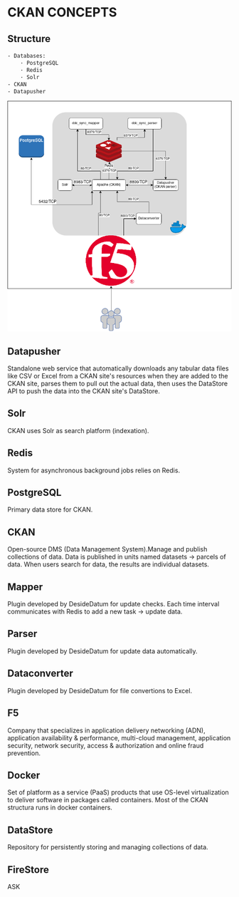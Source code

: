 # CKAN CONCEPTS

## Structure

```
- Databases:
    · PostgreSQL
    · Redis
    · Solr
- CKAN
- Datapusher
```

![Diagram](images/ckan-diagram.png)

## Datapusher
Standalone web service that automatically downloads any tabular data files
like CSV or Excel from a CKAN site's resources when they are added to the CKAN
site, parses them to pull out the actual data, then uses the DataStore API to
push the data into the CKAN site's DataStore.

## Solr
CKAN uses Solr as search platform (indexation).

## Redis
System for asynchronous background jobs relies on Redis.

## PostgreSQL
Primary data store for CKAN.

## CKAN
Open-source DMS (Data Management System).Manage and publish collections of data.
Data is published in units named datasets -> parcels of data.
When users search for data, the results are individual datasets.

## Mapper
Plugin developed by DesideDatum for update checks.
Each time interval communicates with Redis to add a new task -> update data.

## Parser
Plugin developed by DesideDatum for update data automatically.

## Dataconverter
Plugin developed by DesideDatum for file convertions to Excel.

## F5
Company that specializes in application delivery networking (ADN), application 
availability & performance, multi-cloud management, application security,
network security, access & authorization and online fraud prevention. 

## Docker
Set of platform as a service (PaaS) products that use OS-level virtualization to
deliver software in packages called containers.
Most of the CKAN structura runs in docker containers.

## DataStore
Repository for persistently storing and managing collections of data.

## FireStore
ASK


